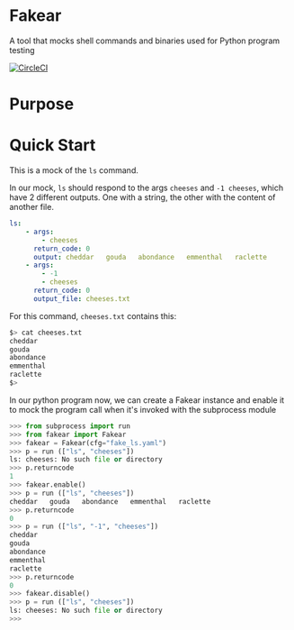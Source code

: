 # Fakear

A tool that mocks shell commands and binaries used for Python program testing

[![CircleCI](https://circleci.com/gh/c-t-n/fakear/tree/master.svg?style=svg)](https://circleci.com/gh/c-t-n/fakear/tree/master)

# Purpose




# Quick Start

This is a mock of the `ls` command.

In our mock, `ls` should respond to the args `cheeses`  and `-1 cheeses`, which have 2 different outputs. One with a string, the other with the content of another file.

```yaml
ls:
    - args:
        - cheeses
      return_code: 0
      output: cheddar   gouda   abondance   emmenthal   raclette
    - args:
        - -1
        - cheeses
      return_code: 0
      output_file: cheeses.txt
```

For this command, `cheeses.txt` contains this:
```sh
$> cat cheeses.txt
cheddar
gouda
abondance
emmenthal
raclette
$>
```

In our python program now, we can create a Fakear instance and enable it to mock the program call when it's invoked with the subprocess module

```python
>>> from subprocess import run
>>> from fakear import Fakear
>>> fakear = Fakear(cfg="fake_ls.yaml")
>>> p = run (["ls", "cheeses"])
ls: cheeses: No such file or directory
>>> p.returncode
1
>>> fakear.enable()
>>> p = run (["ls", "cheeses"])
cheddar   gouda   abondance   emmenthal   raclette
>>> p.returncode
0
>>> p = run (["ls", "-1", "cheeses"])
cheddar
gouda
abondance
emmenthal
raclette
>>> p.returncode
0
>>> fakear.disable()
>>> p = run (["ls", "cheeses"])
ls: cheeses: No such file or directory
>>>
```